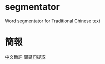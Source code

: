 # segmentator
Word segmentator for Traditional Chinese text
# 簡報
[中文斷詞](https://docs.google.com/presentation/d/1Tp_SQNZ6tIuyDwWizMJzZuLOXcQXK3nWikGWk4m8ltU/edit#slide=id.p)
[關鍵句提取](https://docs.google.com/presentation/d/1VbGr3v6_6E8lWEFoiVAGTR_92MEElXsjt3J8d_-jxPw/edit)
